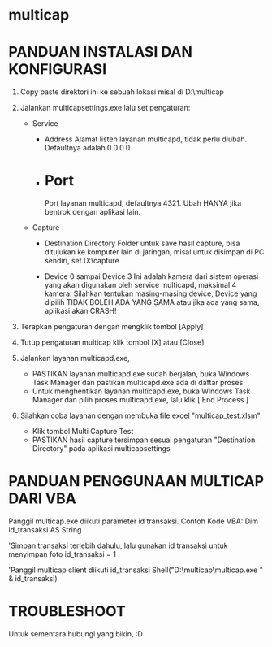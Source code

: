 multicap
========

PANDUAN INSTALASI DAN KONFIGURASI
=================================

1. Copy paste direktori ini ke sebuah lokasi misal di D:\multicap

2. Jalankan multicapsettings.exe lalu set pengaturan:
   - Service
     - Address
       Alamat listen layanan multicapd, tidak perlu diubah. Defaultnya adalah 0.0.0.0
       
     - Port
       ====
       Port layanan multicapd, defaultnya 4321. Ubah HANYA jika bentrok dengan aplikasi lain.
       
   - Capture
     - Destination Directory
       Folder untuk save hasil capture, bisa ditujukan ke komputer lain di jaringan,
       misal untuk disimpan di PC sendiri, set  D:\capture 
       
     - Device 0 sampai Device 3
       Ini adalah kamera dari sistem operasi yang akan digunakan oleh service multicapd, maksimal 4 kamera.
       Silahkan tentukan masing-masing device, Device yang dipilih TIDAK BOLEH ADA YANG SAMA atau jika ada
       yang sama, aplikasi akan CRASH!
       
3. Terapkan pengaturan dengan mengklik tombol [Apply]
4. Tutup pengaturan multicap klik tombol [X] atau [Close]
5. Jalankan layanan multicapd.exe,
   - PASTIKAN layanan multicapd.exe sudah berjalan, buka Windows Task Manager dan pastikan multicapd.exe ada di daftar proses
   - Untuk menghentikan layanan multicapd.exe, buka Windows Task Manager dan pilih proses multicapd.exe, lalu klik [ End Process ]
6. Silahkan coba layanan dengan membuka file excel "multicap_test.xlsm"
   - Klik tombol Multi Capture Test
   - PASTIKAN hasil capture tersimpan sesuai pengaturan "Destination Directory" pada aplikasi multicapsettings

PANDUAN PENGGUNAAN MULTICAP DARI VBA
====================================
Panggil multicap.exe diikuti parameter id transaksi.
Contoh Kode VBA:
  Dim id_transaksi AS String
  
  'Simpan transaksi terlebih dahulu, lalu gunakan id transaksi untuk menyimpan foto
  id_transaksi = 1
  
  'Panggil multicap client diikuti id_transaksi
  Shell("D:\multicap\multicap.exe " & id_transaksi)

TROUBLESHOOT
============
Untuk sementara hubungi yang bikin, :D